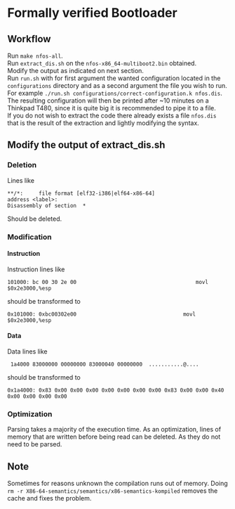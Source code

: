 # Formally verified Bootloader
## Workflow
Run `make nfos-all`.  
Run `extract_dis.sh` on the `nfos-x86_64-multiboot2.bin` obtained.  
Modify the output as indicated on next section.  
Run `run.sh` with for first argument the wanted configuration located in the `configurations` directory and as a second argument the file you wish to run. For example `./run.sh configurations/correct-configuration.k nfos.dis`.  
The resulting configuration will then be printed after ~10 minutes on a Thinkpad T480, since it is quite big it is recommended to pipe it to a file.  
If you do not wish to extract the code there already exists a file `nfos.dis` that is the result of the extraction and lightly modifying the syntax.
## Modify the output of extract_dis.sh
### Deletion
Lines like
```
**/*:     file format [elf32-i386|elf64-x86-64]
address <label>:
Disassembly of section  *
```
Should be deleted.
### Modification
#### Instruction
Instruction lines like
```
101000:	bc 00 30 2e 00                                  	movl   $0x2e3000,%esp
```
should be transformed to
```
0x101000: 0xbc00302e00                              	movl   $0x2e3000,%esp
```
#### Data
Data lines like 
```
 1a4000 83000000 00000000 83000040 00000000  ...........@....
```
should be transformed to
```
0x1a4000: 0x83 0x00 0x00 0x00 0x00 0x00 0x00 0x00 0x83 0x00 0x00 0x40 0x00 0x00 0x00 0x00 
```
### Optimization
Parsing takes a majority of the execution time. As an optimization, lines of memory that are written before being read can be deleted. As they do not need to be parsed.
## Note
Sometimes for reasons unknown the compilation runs out of memory. Doing `rm -r X86-64-semantics/semantics/x86-semantics-kompiled` removes the cache and fixes the problem.